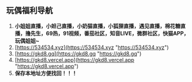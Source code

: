 ## 玩偶福利导航
1. **小姐姐直播，小妲己直播，小奶猫直播，小狐狸直播，遇见直播，棉花糖直播，撸先生，69热，91视频，番茄社区，知音LIVE，微群社区，快猫APP，玩偶姐姐~**
1. [https://534534.xyz](https://534534.xyz "https://534534.xyz")
1. [https://gkd8.gq](https://gkd8.gq "https://gkd8.gq")
1. [https://gkd8.vercel.app](https://gkd8.vercel.app "https://gkd8.vercel.app")
1. **保存本地址方便找回！！！**
